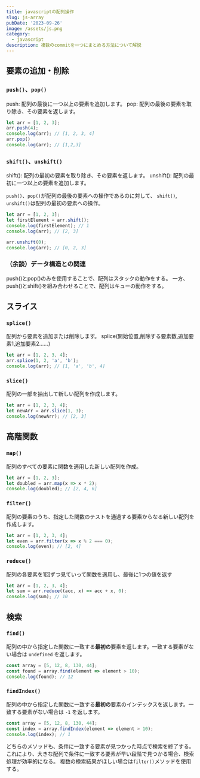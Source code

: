 ```yaml
---
title: javascriptの配列操作
slug: js-array
pubDate: '2023-09-26'
image: /assets/js.png
category:
  - javascript
description: 複数のcommitを一つにまとめる方法について解説
---
```



## 要素の追加・削除

### `push()`、`pop()`

push: 配列の最後に一つ以上の要素を追加します。
pop: 配列の最後の要素を取り除き、その要素を返します。

```javascript
let arr = [1, 2, 3];
arr.push(4);
console.log(arr); // [1, 2, 3, 4]
arr.pop()
console.log(arr); // [1,2,3]
```

### `shift()`、`unshift()`

shift(): 配列の最初の要素を取り除き、その要素を返します。
unshift(): 配列の最初に一つ以上の要素を追加します。

`push()`、`pop()`が配列の最後の要素への操作であるのに対して、
`shift()`, `unshift()`は配列の最初の要素への操作。

```javascript
let arr = [1, 2, 3];
let firstElement = arr.shift();
console.log(firstElement); // 1
console.log(arr); // [2, 3]

arr.unshift(0);
console.log(arr); // [0, 2, 3]
```

### （余談）データ構造との関連

push()とpop()のみを使用することで、配列はスタックの動作をする。
一方、push()とshift()を組み合わせることで、配列はキューの動作をする。

## スライス

### `splice()`

配列から要素を追加または削除します。
splice(開始位置,削除する要素数,追加要素1,追加要素2……)

```javascript
let arr = [1, 2, 3, 4];
arr.splice(1, 2, 'a', 'b');
console.log(arr); // [1, 'a', 'b', 4]
```

### `slice()`

配列の一部を抽出して新しい配列を作成します。

```javascript
let arr = [1, 2, 3, 4];
let newArr = arr.slice(1, 3);
console.log(newArr); // [2, 3]
```

## 高階関数

### `map()`

配列のすべての要素に関数を適用した新しい配列を作成。

```javascript
let arr = [1, 2, 3];
let doubled = arr.map(x => x * 2);
console.log(doubled); // [2, 4, 6]
```

### `filter()`

配列の要素のうち、指定した関数のテストを通過する要素からなる新しい配列を作成します。

```javascript
let arr = [1, 2, 3, 4];
let even = arr.filter(x => x % 2 === 0);
console.log(even); // [2, 4]
```

### `reduce()`

配列の各要素を1回ずつ見ていって関数を適用し、最後に1つの値を返す

```javascript
let arr = [1, 2, 3, 4];
let sum = arr.reduce((acc, x) => acc + x, 0);
console.log(sum); // 10
```

## 検索

### `find()`

配列の中から指定した関数に一致する**最初の**要素を返します。一致する要素がない場合は `undefined` を返します。

```javascript
const array = [5, 12, 8, 130, 44];
const found = array.find(element => element > 10);
console.log(found); // 12
```

### `findIndex()`

配列の中から指定した関数に一致する**最初の**要素のインデックスを返します。一致する要素がない場合は `-1` を返します。

```javascript
const array = [5, 12, 8, 130, 44];
const index = array.findIndex(element => element > 10);
console.log(index); // 1
```

どちらのメソッドも、条件に一致する要素が見つかった時点で検索を終了する。これにより、大きな配列で条件に一致する要素が早い段階で見つかる場合、検索処理が効率的になる。
複数の検索結果がほしい場合は`filter()`メソッドを使用する。
